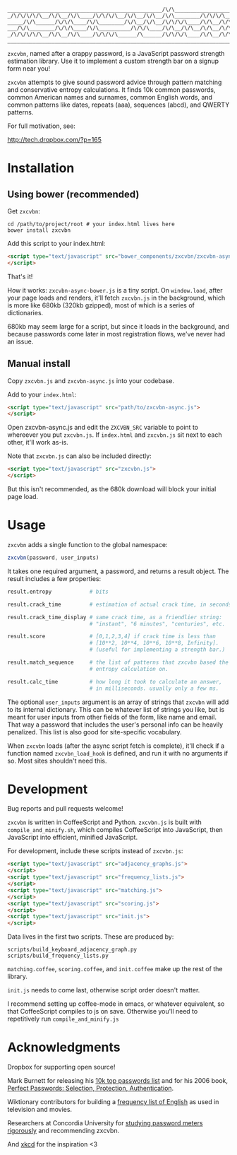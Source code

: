 ```
_________________________________________________/\/\___________________
_/\/\/\/\/\__/\/\__/\/\____/\/\/\/\__/\/\__/\/\__/\/\________/\/\/\/\___
_____/\/\______/\/\/\____/\/\________/\/\__/\/\__/\/\/\/\____/\/\__/\/\_
___/\/\________/\/\/\____/\/\__________/\/\/\____/\/\__/\/\__/\/\__/\/\_
_/\/\/\/\/\__/\/\__/\/\____/\/\/\/\______/\______/\/\/\/\____/\/\__/\/\_
________________________________________________________________________
```

`zxcvbn`, named after a crappy password, is a JavaScript password strength estimation library. Use it to implement a custom strength bar on a signup form near you!

`zxcvbn` attempts to give sound password advice through pattern matching and conservative entropy calculations. It finds 10k common passwords, common American names and surnames, common English words, and common patterns like dates, repeats (aaa), sequences (abcd), and QWERTY patterns.

For full motivation, see:

http://tech.dropbox.com/?p=165

# Installation

## Using bower (recommended)

Get `zxcvbn`:

``` shell
cd /path/to/project/root # your index.html lives here
bower install zxcvbn
```

Add this script to your index.html:

``` html
<script type="text/javascript" src="bower_components/zxcvbn/zxcvbn-async-bower.js">
</script>
```

That's it!

How it works: `zxcvbn-async-bower.js` is a tiny script. On `window.load`,  after your page loads and renders, it'll fetch `zxcvbn.js` in the background, which is more like 680kb (320kb gzipped), most of which is a series of dictionaries.

680kb may seem large for a script, but since it loads in the background, and because passwords come later in most registration flows, we've never had an issue.

## Manual install 

Copy `zxcvbn.js` and `zxcvbn-async.js` into your codebase.

Add to your `index.html`:

``` html
<script type="text/javascript" src="path/to/zxcvbn-async.js">
</script>
```

Open zxcvbn-async.js and edit the `ZXCVBN_SRC` variable to point to whereever you put `zxcvbn.js`. If `index.html` and `zxcvbn.js` sit next to each other, it'll work as-is.   

Note that `zxcvbn.js` can also be included directly:

``` html
<script type="text/javascript" src="zxcvbn.js">
</script>
```

But this isn't recommended, as the 680k download will block your initial page load.

# Usage

`zxcvbn` adds a single function to the global namespace:

``` javascript
zxcvbn(password, user_inputs)
```

It takes one required argument, a password, and returns a result object. The result includes a few properties:

``` coffeescript
result.entropy            # bits

result.crack_time         # estimation of actual crack time, in seconds.

result.crack_time_display # same crack time, as a friendlier string:
                          # "instant", "6 minutes", "centuries", etc.

result.score              # [0,1,2,3,4] if crack time is less than
                          # [10**2, 10**4, 10**6, 10**8, Infinity].
                          # (useful for implementing a strength bar.)

result.match_sequence     # the list of patterns that zxcvbn based the
                          # entropy calculation on.

result.calc_time          # how long it took to calculate an answer,
                          # in milliseconds. usually only a few ms.
````

The optional `user_inputs` argument is an array of strings that `zxcvbn` will add to its internal dictionary. This can be whatever list of strings you like, but is meant for user inputs from other fields of the form, like name and email. That way a password that includes the user's personal info can be heavily penalized. This list is also good for site-specific vocabulary.

When `zxcvbn` loads (after the async script fetch is complete), it'll check if a function named `zxcvbn_load_hook` is defined, and run it with no arguments if so. Most sites shouldn't need this.

# Development

Bug reports and pull requests welcome!

`zxcvbn` is written in CoffeeScript and Python. `zxcvbn.js` is built with `compile_and_minify.sh`, which compiles CoffeeScript into JavaScript, then JavaScript into efficient, minified JavaScript.

For development, include these scripts instead of `zxcvbn.js`:

``` html
<script type="text/javascript" src="adjacency_graphs.js">
</script>
<script type="text/javascript" src="frequency_lists.js">
</script>
<script type="text/javascript" src="matching.js">
</script>
<script type="text/javascript" src="scoring.js">
</script>
<script type="text/javascript" src="init.js">
</script>
```

Data lives in the first two scripts. These are produced by:

```
scripts/build_keyboard_adjacency_graph.py
scripts/build_frequency_lists.py
```

`matching.coffee`, `scoring.coffee`, and `init.coffee` make up the rest of the library.

`init.js` needs to come last, otherwise script order doesn't matter.

I recommend setting up coffee-mode in emacs, or whatever equivalent, so that CoffeeScript compiles to js on save. Otherwise you'll need to repetitively run `compile_and_minify.js`

# Acknowledgments

Dropbox for supporting open source!

Mark Burnett for releasing his [10k top passwords list](http://xato.net/passwords/more-top-worst-passwords) and for his 2006 book, [Perfect Passwords: Selection, Protection, Authentication](http://www.amazon.com/Perfect-Passwords-Selection-Protection-Authentication/dp/1597490415).

Wiktionary contributors for building a [frequency list of English](http://en.wiktionary.org/wiki/Wiktionary:Frequency_lists) as used in television and movies.

Researchers at Concordia University for [studying password meters rigorously](http://www.concordia.ca/cunews/main/stories/2015/03/25/does-your-password-pass-muster.html) and recommending zxcvbn. 

And [xkcd](https://xkcd.com/936/) for the inspiration <3
